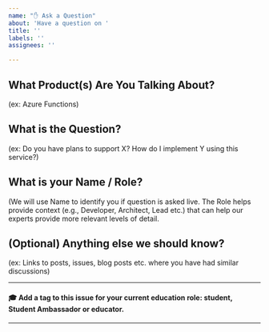```yaml
---
name: "✋ Ask a Question"
about: 'Have a question on '
title: ''
labels: ''
assignees: ''

---
```


## What Product(s) Are You Talking About? 
(ex: Azure Functions)

## What is the Question?
(ex: Do you have plans to support X? How do I implement Y using this service?)

## What is your Name / Role?
(We will use Name to identify you if question is asked live. The Role helps provide context (e.g., Developer, Architect, Lead etc.) that can help our experts provide more relevant levels of detail.

## (Optional) Anything else we should know?
(ex: Links to posts, issues, blog posts etc. where you have had similar discussions)

***

#### 🎓 Add a tag to this issue for your current education role: **student**, **Student Ambassador** or **educator**.

***
